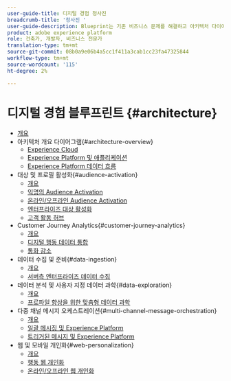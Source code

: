 ```yaml
---
user-guide-title: 디지털 경험 청사진
breadcrumb-title: '청사진 '
user-guide-description: Blueprint는 기존 비즈니스 문제를 해결하고 아키텍처 다이어그램, 기술 고려 사항 및 관련 문서 링크를 포함하는 반복 가능한 구현입니다.
product: adobe experience platform
role: 건축가, 개발자, 비즈니스 전문가
translation-type: tm+mt
source-git-commit: 08b0a9e06b4a5cc1f411a3cab1cc23fa47325844
workflow-type: tm+mt
source-wordcount: '115'
ht-degree: 2%

---
```


# 디지털 경험 블루프린트 {#architecture}

+ [개요](/help/blueprints/overview.md)
+ 아키텍처 개요 다이어그램{#architecture-overview}
   + [Experience Cloud](/help/blueprints/experience-platform/experience-cloud.md)
   + [Experience Platform 및 애플리케이션](/help/blueprints/experience-platform/platform-applications.md)
   + [Experience Platform 데이터 흐름](/help/blueprints/experience-platform/platform-data-flow.md)
+ 대상 및 프로필 활성화{#audience-activation}
   + [개요](/help/blueprints/audience-activation/overview.md)
   + [익명의 Audience Activation](/help/blueprints/audience-activation/anonymous.md)
   + [온라인/오프라인 Audience Activation](/help/blueprints/audience-activation/online-offline.md)
   + [엔터프라이즈 대상 활성화](/help/blueprints/audience-activation/enterprise-destinations.md)
   + [고객 활동 허브](/help/blueprints/audience-activation/customer-activity.md)
+ Customer Journey Analytics{#customer-journey-analytics}
   + [개요](/help/blueprints/customer-journey-analytics/overview.md)
   + [디지털 행동 데이터 통합](/help/blueprints/customer-journey-analytics/digital-behavioral-data-consolidation.md)
   + [통화 감소](/help/blueprints/customer-journey-analytics/call-deflect.md)
+ 데이터 수집 및 준비{#data-ingestion}
   + [개요](/help/blueprints/data-ingestion/overview.md)
   + [서버측 엔터프라이즈 데이터 수집](/help/blueprints/data-ingestion/server-side-collection.md)
+ 데이터 분석 및 사용자 지정 데이터 과학{#data-exploration}
   + [개요](/help/blueprints/data-insights/overview.md)
   + [프로파일 향상을 위한 맞춤형 데이터 과학](/help/blueprints/data-insights/data-science.md)
+ 다중 채널 메시지 오케스트레이션{#multi-channel-message-orchestration}
   + [개요](/help/blueprints/multi-channel-message-orchestration/overview.md)
   + [일괄 메시징 및 Experience Platform](/help/blueprints/multi-channel-message-orchestration/batch-messaging.md)
   + [트리거된 메시지 및 Experience Platform](/help/blueprints/multi-channel-message-orchestration/triggered-messaging.md)
+ 웹 및 모바일 개인화{#web-personalization}
   + [개요](/help/blueprints/web-personalization/overview.md)
   + [행동 웹 개인화](/help/blueprints/web-personalization/behavioral.md)
   + [온라인/오프라인 웹 개인화](/help/blueprints/web-personalization/online-offline.md)

